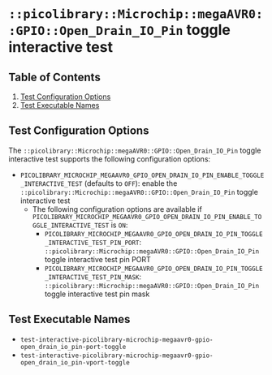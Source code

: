 # `::picolibrary::Microchip::megaAVR0::GPIO::Open_Drain_IO_Pin` toggle interactive test

## Table of Contents
1. [Test Configuration Options](#test-configuration-options)
1. [Test Executable Names](#test-executable-names)

## Test Configuration Options
The `::picolibrary::Microchip::megaAVR0::GPIO::Open_Drain_IO_Pin` toggle interactive test
supports the following configuration options:
- `PICOLIBRARY_MICROCHIP_MEGAAVR0_GPIO_OPEN_DRAIN_IO_PIN_ENABLE_TOGGLE_INTERACTIVE_TEST`
  (defaults to `OFF`): enable the
  `::picolibrary::Microchip::megaAVR0::GPIO::Open_Drain_IO_Pin` toggle interactive test
    - The following configuration options are available if
      `PICOLIBRARY_MICROCHIP_MEGAAVR0_GPIO_OPEN_DRAIN_IO_PIN_ENABLE_TOGGLE_INTERACTIVE_TEST`
      is `ON`:
        - `PICOLIBRARY_MICROCHIP_MEGAAVR0_GPIO_OPEN_DRAIN_IO_PIN_TOGGLE_INTERACTIVE_TEST_PIN_PORT`:
          `::picolibrary::Microchip::megaAVR0::GPIO::Open_Drain_IO_Pin` toggle interactive
          test pin PORT
        - `PICOLIBRARY_MICROCHIP_MEGAAVR0_GPIO_OPEN_DRAIN_IO_PIN_TOGGLE_INTERACTIVE_TEST_PIN_MASK`:
          `::picolibrary::Microchip::megaAVR0::GPIO::Open_Drain_IO_Pin` toggle interactive
          test pin mask

## Test Executable Names
- `test-interactive-picolibrary-microchip-megaavr0-gpio-open_drain_io_pin-port-toggle`
- `test-interactive-picolibrary-microchip-megaavr0-gpio-open_drain_io_pin-vport-toggle`
